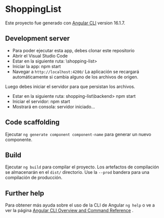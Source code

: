 # ShoppingList

Este proyecto fue generado con [Angular CLI](https://github.com/angular/angular-cli) version 16.1.7.

## Development server

- Para poder ejecutar esta app, debes clonar este repositorio
- Abrir el Visual Studio Code
- Estar en la siguiente ruta: \shopping-list>
- Iniciar la app: npm start
- Navegar a `http://localhost:4200/`
  La aplicación se recargará automáticamente si cambia alguno de los archivos de origen.

Luego debes iniciar el servidor para que persistan los archivos.

- Estar en la siguiente ruta: shopping-list\backend> npm start
- Iniciar el servidor: npm start
- Mostrará en consola: servidor iniciado...

## Code scaffolding

Ejecutar `ng generate component component-name` para generar un nuevo componente.

## Build

Ejecutar `ng build` para compilar el proyecto. Los artefactos de compilación se almacenarán en el `dist/` directorio. Use la `--prod` bandera para una compilación de producción.

## Further help

Para obtener más ayuda sobre el uso de la CLI de Angular `ng help` o ve a ver la página [Angular CLI Overview and Command Reference](https://angular.io/cli) .
